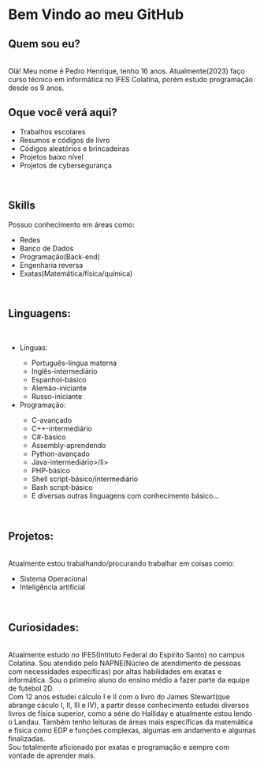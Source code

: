 <h1>Bem Vindo ao meu GitHub</h1>
<h2>Quem sou eu?</h2><br>
Olá! Meu nome é Pedro Henrique, tenho 16 anos. Atualmente(2023) faço curso técnico em informática no IFES Colatina, porém estudo programação desde os 9 anos.<br>
<h2>Oque você verá aqui?</h2>
<ul>
  <li>Trabalhos escolares</li>
  <li>Resumos e códigos de livro</li>
  <li>Códigos aleatórios e brincadeiras</li>
  <li>Projetos baixo nível</li>
  <li>Projetos de cybersegurança</li>
</ul>
<br><h2>Skills</h2>
Possuo conhecimento em áreas como:
<ul>
  <li>Redes</li>
  <li>Banco de Dados</li>
  <li>Programação(Back-end)</li>
  <li>Engenharia reversa</li>
  <li>Exatas(Matemática/física/química)</li>
</ul>
<br><h2>Linguagens:</h2><br>
<ul>
  <li>Línguas:</li>
      <ul>
        <li>Português-lingua materna</li>
        <li>Inglês-intermediário</li>
        <li>Espanhol-básico</li>
        <li>Alemão-iniciante</li>
        <li>Russo-iniciante</li>
      </ul>
  <li>Programação:</li>
      <ul>
        <li>C-avançado</li>
        <li>C++-intermediário</li>
        <li>C#-básico</li>
        <li>Assembly-aprendendo</li>
        <li>Python-avançado</li>
        <li>Java-intermediário>/li>
        <li>PHP-básico</li>
        <li>Shell script-básico/intermediário</li>
        <li>Bash script-básico</li>
        <li>E diversas outras linguagens com conhecimento básico...</li>
      </ul>
</ul>
<br><h2>Projetos:</h2><br>
Atualmente estou trabalhando/procurando trabalhar em coisas como:
<ul>
  <li>Sistema Operacional</li>
  <li>Inteligência artificial</li>
</ul>
<br><h2>Curiosidades:</h2><br>
Atualmente estudo no IFES(Intituto Federal do Espírito Santo) no campus Colatina. Sou atendido pelo NAPNE(Núcleo de atendimento de pessoas com necessidades específicas) por altas habilidades em exatas e informática. Sou o primeiro aluno do ensino médio a fazer parte da equipe de futebol 2D.<br>
Com 12 anos estudei cálculo I e II com o livro do James Stewart(que abrange cáculo I, II, III e IV), a partir desse conhecimento estudei diversos livros de física superior, como a série do Halliday e atualmente estou lendo o Landau. Também tenho leituras de áreas mais específicas da matemática e física como EDP e funções complexas, algumas em andamento e algumas finalizadas.<br>
Sou totalmente aficionado por exatas e programação e sempre com vontade de aprender mais.
